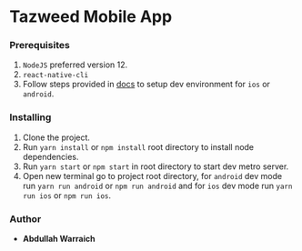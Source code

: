 # Tazweed Mobile App 

### Prerequisites

1. ```NodeJS``` preferred version 12. 
2. ```react-native-cli```
3. Follow steps provided in [docs](https://reactnative.dev/docs/environment-setup) to setup dev environment for ```ios``` or ```android```.

### Installing

1. Clone the project.
2. Run  ```yarn install``` or ```npm install``` root directory to install node dependencies.
3. Run  ```yarn start``` or ```npm start``` in root directory to start dev metro server.
4. Open new terminal go to project root directory, for ```android``` dev mode run ```yarn run android``` or ```npm run android``` and for ```ios``` dev mode run  ```yarn run ios``` or ```npm run ios```.


### Author

* **Abdullah Warraich** 
